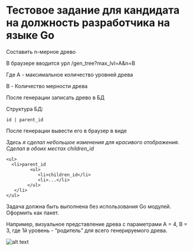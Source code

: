 # Тестовое задание для кандидата на должность разработчика на языке Go

Составить n-мерное древо


В браузере вводится урл /gen_tree?max_lvl=A&n=B

Где A - максимальное количество уровней древа

B - Количество мерности древа


После генерации записать древо в БД

Структура БД:
````
id | parent_id
````

После генерации вывести его в браузер в виде

*Здесь я сделал небольшое изменения для красивого отображения.*
*Сделал в обоих местах children_id*
````
<ul>
  <li>parent_id
         <ul>
            <li>children_id</li>
            <li>...</li>
        </ul>
   </li>
</ul>
````

Задача должна быть выполнена без использования Go модулей. Оформить как пакет.

Например, визуальное представление древа с параметрами А = 4, В = 3, где 1й уровень - “родитель” для всего генерируемого древа.

![alt text](https://lh4.googleusercontent.com/zJ_EA_7Cr64z0deLITNJO40kfH9n3MkIeGlCha3-1CYfZHbvUZeU7wIXXyivRWh8LXRlu4e0P742vgbpk1w5N9vwsnpADP-P8lOCg_Zmpa4wnK01W-LBsflIQWZRi4fDKOXPSP-W=s800 "title")



